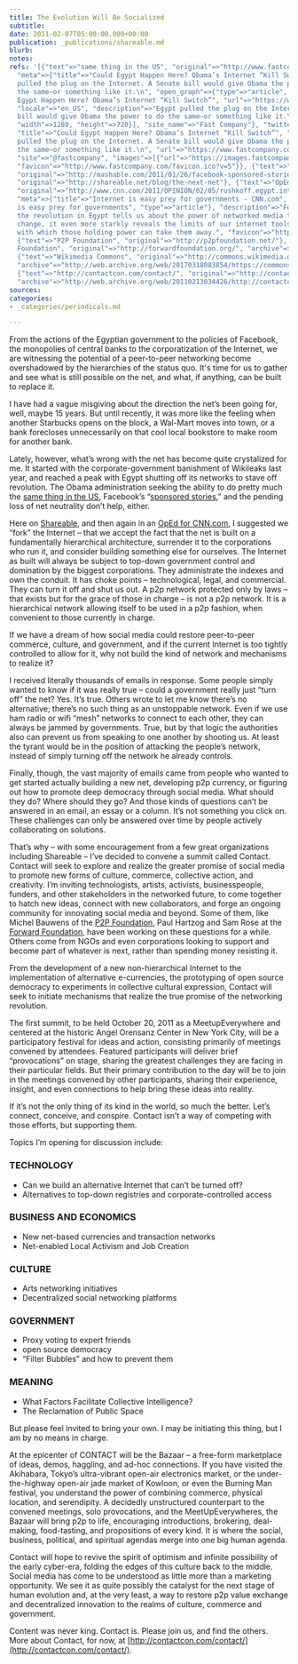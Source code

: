 ```yaml
---
title: The Evolution Will Be Socialized
subtitle: 
date: 2011-02-07T05:00:00.000+00:00
publication: _publications/shareable.md
blurb: 
notes: 
refs: '[{"text"=>"same thing in the US", "original"=>"http://www.fastcompany.com/1721753/egypt-internet-kill-switch",
  "meta"=>{"title"=>"Could Egypt Happen Here? Obama’s Internet “Kill Switch”", "description"=>"Egypt
  pulled the plug on the Internet. A Senate bill would give Obama the power to do
  the same–or something like it.\n", "open_graph"=>{"type"=>"article", "title"=>"Could
  Egypt Happen Here? Obama’s Internet “Kill Switch”", "url"=>"https://www.fastcompany.com/1721753/could-egypt-happen-here-obamas-internet-kill-switch",
  "locale"=>"en_US", "description"=>"Egypt pulled the plug on the Internet. A Senate
  bill would give Obama the power to do the same–or something like it.\n", "images"=>[{"url"=>"https://images.fastcompany.net/image/upload/w_1280,f_auto,q_auto,fl_lossy/fc/1721753-could-egypt-happen-here-obamas-internet-kill-switch-rotator.jpg",
  "width"=>1280, "height"=>720}], "site_name"=>"Fast Company"}, "twitter_card"=>{"card"=>"summary_large_image",
  "title"=>"Could Egypt Happen Here? Obama’s Internet “Kill Switch”", "description"=>"Egypt
  pulled the plug on the Internet. A Senate bill would give Obama the power to do
  the same–or something like it.\n", "url"=>"https://www.fastcompany.com/1721753/could-egypt-happen-here-obamas-internet-kill-switch",
  "site"=>"@fastcompany", "images"=>[{"url"=>"https://images.fastcompany.net/image/upload/w_1280,f_auto,q_auto,fl_lossy/fc/1721753-could-egypt-happen-here-obamas-internet-kill-switch-rotator.jpg"}]},
  "favicon"=>"http://www.fastcompany.com/favicon.ico?v=5"}}, {"text"=>"sponsored stories",
  "original"=>"http://mashable.com/2011/01/26/facebook-sponsored-stories-2/"}, {"text"=>"Shareable",
  "original"=>"http://shareable.net/blog/the-next-net"}, {"text"=>"OpEd for CNN.com",
  "original"=>"http://www.cnn.com/2011/OPINION/02/05/rushkoff.egypt.internet/index.html",
  "meta"=>{"title"=>"Internet is easy prey for governments - CNN.com", "open_graph"=>{"title"=>"Internet
  is easy prey for governments", "type"=>"article"}, "description"=>"For all that
  the revolution in Egypt tells us about the power of networked media to promote bottom-up
  change, it even more starkly reveals the limits of our internet tools and the ease
  with which those holding power can take them away.", "favicon"=>"http://www.cnn.com/favicon.ico"}},
  {"text"=>"P2P Foundation", "original"=>"http://p2pfoundation.net/"}, {"text"=>"Forward
  Foundation", "original"=>"http://forwardfoundation.org/", "archive"=>"http://web.archive.org/web/20181120030405/http://www.forwardfoundation.org/"},
  {"text"=>"Wikimedia Commons", "original"=>"http://commons.wikimedia.org/wiki/File:Akihabara_Station_square.jpg",
  "archive"=>"http://web.archive.org/web/20170318083854/https://commons.wikimedia.org/wiki/File:Akihabara_Station_square.jpg"},
  {"text"=>"http://contactcon.com/contact/", "original"=>"http://contactcon.com/contact/",
  "archive"=>"http://web.archive.org/web/20110213034426/http://contactcon.com:80/contact/"}]'
sources: 
categories:
- _categories/periodicals.md

---
```

From the actions of the Egyptian government to the policies of Facebook, the monopolies of central banks to the corporatization of the Internet, we are witnessing the potential of a peer-to-peer networking become overshadowed by the hierarchies of the status quo. It's time for us to gather and see what is still possible on the net, and what, if anything, can be built to replace it.

I have had a vague misgiving about the direction the net’s been going for, well, maybe 15 years. But until recently, it was more like the feeling when another Starbucks opens on the block, a Wal-Mart moves into town, or a bank forecloses unnecessarily on that cool local bookstore to make room for another bank.

Lately, however, what’s wrong with the net has become quite crystalized for me. It started with the corporate-government banishment of Wikileaks last year, and reached a peak with Egypt shutting off its networks to stave off revolution. The Obama administration seeking the ability to do pretty much the [same thing in the US](http://www.fastcompany.com/1721753/egypt-internet-kill-switch), Facebook’s “[sponsored stories](http://mashable.com/2011/01/26/facebook-sponsored-stories-2/),” and the pending loss of net neutrality don’t help, either.

Here on [Shareable](http://shareable.net/blog/the-next-net), and then again in an [OpEd for CNN.com](http://www.cnn.com/2011/OPINION/02/05/rushkoff.egypt.internet/index.html), I suggested we “fork” the Internet – that we accept the fact that the net is built on a fundamentally hierarchical architecture, surrender it to the corporations who run it, and consider building something else for ourselves. The Internet as built will always be subject to top-down government control and domination by the biggest corporations. They administrate the indexes and own the conduit. It has choke points – technological, legal, and commercial. They can turn it off and shut us out. A p2p network protected only by laws – that exists but for the grace of those in charge – is not a p2p network. It is a hierarchical network allowing itself to be used in a p2p fashion, when convenient to those currently in charge.

If we have a dream of how social media could restore peer-to-peer commerce, culture, and government, and if the current Internet is too tightly controlled to allow for it, why not build the kind of network and mechanisms to realize it?

I received literally thousands of emails in response. Some people simply wanted to know if it was really true – could a government really just “turn off” the net? Yes. It’s true. Others wrote to let me know there’s no alternative; there’s no such thing as an unstoppable network. Even if we use ham radio or wifi “mesh” networks to connect to each other, they can always be jammed by governments. True, but by that logic the authorities also can prevent us from speaking to one another by shooting us. At least the tyrant would be in the position of attacking the people’s network, instead of simply turning off the network he already controls.

Finally, though, the vast majority of emails came from people who wanted to get started actually building a new net, developing p2p currency, or figuring out how to promote deep democracy through social media. What should they do? Where should they go? And those kinds of questions can’t be answered in an email, an essay or a column. It’s not something you click on. These challenges can only be answered over time by people actively collaborating on solutions.

That’s why – with some encouragement from a few great organizations including Shareable – I’ve decided to convene a summit called Contact. Contact will seek to explore and realize the greater promise of social media to promote new forms of culture, commerce, collective action, and creativity. I’m inviting technologists, artists, activists, businesspeople, funders, and other stakeholders in the networked future, to come together to hatch new ideas, connect with new collaborators, and forge an ongoing community for innovating social media and beyond. Some of them, like Michel Bauwens of the [P2P Foundation](http://p2pfoundation.net/), Paul Hartzog and Sam Rose at the [Forward Foundation](http://forwardfoundation.org/), have been working on these questions for a while. Others come from NGOs and even corporations looking to support and become part of whatever is next, rather than spending money resisting it.

From the development of a new non-hierarchical Internet to the implementation of alternative e-currencies, the prototyping of open source democracy to experiments in collective cultural expression, Contact will seek to initiate mechanisms that realize the true promise of the networking revolution.

The first summit, to be held October 20, 2011 as a MeetupEverywhere and centered at the historic Angel Orensanz Center in New York City, will be a participatory festival for ideas and action, consisting primarily of meetings convened by attendees. Featured participants will deliver brief “provocations” on stage, sharing the greatest challenges they are facing in their particular fields. But their primary contribution to the day will be to join in the meetings convened by other participants, sharing their experience, insight, and even connections to help bring these ideas into reality.

If it’s not the only thing of its kind in the world, so much the better. Let’s connect, conceive, and conspire. Contact isn’t a way of competing with those efforts, but supporting them.

Topics I’m opening for discussion include:

### TECHNOLOGY

-   Can we build an alternative Internet that can’t be turned off?
-   Alternatives to top-down registries and corporate-controlled access

### BUSINESS AND ECONOMICS

-   New net-based currencies and transaction networks
-   Net-enabled Local Activism and Job Creation

### CULTURE

-   Arts networking initiatives
-   Decentralized social networking platforms

### GOVERNMENT

-   Proxy voting to expert friends
-   open source democracy
-   “Filter Bubbles” and how to prevent them

### MEANING

-   What Factors Facilitate Collective Intelligence?
-   The Reclamation of Public Space

But please feel invited to bring your own. I may be initiating this thing, but I am by no means in charge.

At the epicenter of CONTACT will be the Bazaar – a free-form marketplace of ideas, demos, haggling, and ad-hoc connections. If you have visited the Akihabara, Tokyo’s ultra-vibrant open-air electronics market, or the under-the-highway open-air jade market of Kowloon, or even the Burning Man festival, you understand the power of combining commerce, physical location, and serendipity. A decidedly unstructured counterpart to the convened meetings, solo provocations, and the MeetUpEverywheres, the Bazaar will bring p2p to life, encouraging introductions, brokering, deal-making, food-tasting, and propositions of every kind. It is where the social, business, political, and spiritual agendas merge into one big human agenda.

Contact will hope to revive the spirit of optimism and infinite possibility of the early cyber-era, folding the edges of this culture back to the middle. Social media has come to be understood as little more than a marketing opportunity. We see it as quite possibly the catalyst for the next stage of human evolution and, at the very least, a way to restore p2p value exchange and decentralized innovation to the realms of culture, commerce and government.

Content was never king. Contact is. Please join us, and find the others. More about Contact, for now, at [http://contactcon.com/contact/](http://contactcon.com/contact/).